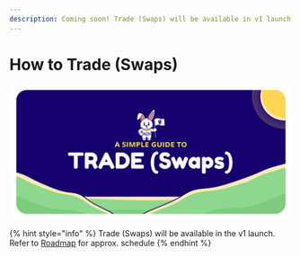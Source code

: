 ```yaml
---
description: Coming soon! Trade (Swaps) will be available in v1 launch
---
```


# How to Trade \(Swaps\)

![](../.gitbook/assets/artboard-1-copy-5-2x%20%281%29.png)

{% hint style="info" %}
Trade \(Swaps\) will be available in the v1 launch. Refer to [Roadmap](../roadmap/overview.md) for approx. schedule
{% endhint %}



